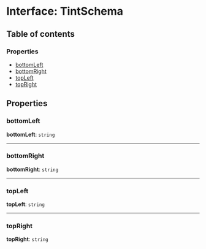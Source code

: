 # Interface: TintSchema

## Table of contents

### Properties

* [bottomLeft](/en/auto-docs/utils/interfaces/TintSchema-1.md#bottomleft)
* [bottomRight](/en/auto-docs/utils/interfaces/TintSchema-1.md#bottomright)
* [topLeft](/en/auto-docs/utils/interfaces/TintSchema-1.md#topleft)
* [topRight](/en/auto-docs/utils/interfaces/TintSchema-1.md#topright)

## Properties

### bottomLeft

**bottomLeft**: `string`

***

### bottomRight

**bottomRight**: `string`

***

### topLeft

**topLeft**: `string`

***

### topRight

**topRight**: `string`
